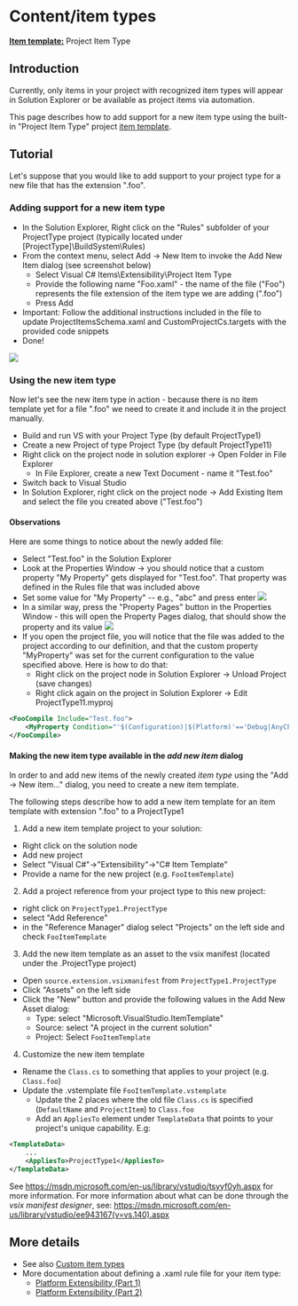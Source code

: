 Content/item types
==================

**[Item template:](../extensibility/project_item_templates.md)** Project Item Type

Introduction
------------

Currently, only items in your project with recognized item types will appear
in Solution Explorer or be available as project items via automation.

This page describes how to add support for a new item type using the
built-in "Project Item Type" project [item template](../extensibility/project_item_templates.md).

Tutorial
--------

Let's suppose that you would like to add support to your project type for
a new file that has the extension ".foo".

### Adding support for a new item type

- In the Solution Explorer, Right click on the "Rules" subfolder of your 
  ProjectType project (typically located under [ProjectType]\BuildSystem\Rules)
- From the context menu, select Add -> New Item to invoke the Add New Item 
  dialog (see screenshot below)
  - Select Visual C# Items\Extensibility\Project Item Type
  - Provide the following name "Foo.xaml" - the name of the file ("Foo") 
    represents the file extension of the item type we are adding (".foo")
  - Press Add
- Important: Follow the additional instructions included in the file to update 
  ProjectItemsSchema.xaml and CustomProjectCs.targets with the provided code 
  snippets
- Done!
    
![](../Images/Fig_2.png)
    
### Using the new item type

Now let's see the new item type in action - because there is no item
template yet for a file ".foo" we need to create it and include it in the
project manually.

- Build and run VS with your Project Type (by default ProjectType1)
- Create a new Project of type Project Type (by default ProjectType11)
- Right click on the project node in solution explorer -> Open Folder in File 
  Explorer
  - In File Explorer, create a new Text Document - name it "Test.foo"
- Switch back to Visual Studio
- In Solution Explorer, right click on the project node -> Add Existing Item 
  and select the file you created above ("Test.foo")

#### Observations

Here are some things to notice about the newly added file:

- Select "Test.foo" in the Solution Explorer
- Look at the Properties Window -> you should notice that a custom property 
  "My Property" gets displayed for "Test.foo". That property was defined in 
  the Rules file that was included above
- Set some value for "My Property" -- e.g., "abc" and press enter
![](../Images/Fig_3.png)
- In a similar way, press the "Property Pages" button in the Properties 
  Window - this will open the Property Pages dialog, that should show the 
  property and its value
![](../Images/Fig_4.png)
- If you open the project file, you will notice that the file was added to 
  the project according to our definition, and that the custom property 
  "MyProperty" was set for the current configuration to the value specified 
  above. Here is how to do that:
  - Right click on the project node in Solution Explorer -> Unload Project 
    (save changes)
  - Right click again on the project in Solution Explorer -> Edit ProjectType11.myproj

```xml
<FooCompile Include="Test.foo">
    <MyProperty Condition="'$(Configuration)|$(Platform)'=='Debug|AnyCPU'">abc</MyProperty>
</FooCompile>
```

#### Making the new item type available in the *add new item* dialog
In order to and add new items of the newly created *item type* using the "Add -> New item..." dialog, you need to create a new item template.

The following steps describe how to add a new item template for an item template with extension ".foo" to a ProjectType1

1. Add a new item template project to your solution:
  - Right click on the solution node
  - Add new project
  - Select "Visual C#"->"Extensibility"->"C# Item Template"
  - Provide a name for the new project (e.g. `FooItemTemplate`)
2. Add a project reference from your project type to this new project:
  - right click on `ProjectType1.ProjectType`
  - select "Add Reference"
  - in the "Reference Manager" dialog select "Projects" on the left side and check `FooItemTemplate`
3. Add the new item template as an asset to the vsix manifest (located under the .ProjectType project)
  - Open `source.extension.vsixmanifest` from `ProjectType1.ProjectType`
  - Click "Assets" on the left side
  - Click the "New" button and provide the following values in the Add New Asset dialog:
    - Type: select "Microsoft.VisualStudio.ItemTemplate"
    - Source: select "A project in the current solution"
    - Project: Select `FooItemTemplate`
4. Customize the new item template
  - Rename the `Class.cs` to something that applies to your project (e.g. `Class.foo`)
  - Update the .vstemplate file `FooItemTemplate.vstemplate`
    - Update the 2 places where the old file `Class.cs` is specified (`DefaultName` and `ProjectItem`) to `Class.foo`
    - Add an `AppliesTo` element under `TemplateData` that points to your project's unique capability. E.g:
```xml
<TemplateData>
    ...
    <AppliesTo>ProjectType1</AppliesTo>
</TemplateData>
```

See https://msdn.microsoft.com/en-us/library/vstudio/tsyyf0yh.aspx for more information.
For more information about what can be done through the *vsix manifest designer*, see:
https://msdn.microsoft.com/en-us/library/vstudio/ee943167(v=vs.140).aspx

More details
------------
- See also [Custom item types](../extensibility/custom_item_types.md)
- More documentation about defining a .xaml rule file for your item type:
  - [Platform Extensibility (Part 1)](https://learn.microsoft.com/visualstudio/extensibility/creating-a-basic-project-system-part-1)
  - [Platform Extensibility (Part 2)](https://learn.microsoft.com/visualstudio/extensibility/creating-a-basic-project-system-part-2)
